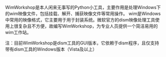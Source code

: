 WimWorkshop是本人闲来无事写的Python小工具，主要作用是处理Windows下的wim映像文件，包括挂载、解开、捕获映像文件等常用操作。
wim是Windows中常用的映像格式，它主要用于用于封装系统。微软官方的dism映像处理工具使用上很复杂且不方便，故编写WimWorkshop，为专业人员提供一个简洁易用的wim工作站。

注：目前WimWorkshop是dism工具的GUI版本，它依赖于dism程序，且仅支持带有dism工具的Windows版本（Vista及以上）
